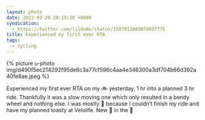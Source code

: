```yaml
---
layout: photo
date: 2022-03-26 20:15:20 +0000
syndication:
  - https://twitter.com/lildude/status/1507813803874037775
title: Experienced my first ever RTA
tags:
  - cycling
---
```


{% picture u-photo img/d490f5ec214292f95de6c3a77cf596c4aa4e346300a3df704b66d392a40fe8ae.jpeg %}
 
Experienced my first ever RTA on my 🚲 yesterday, 1 hr into a planned 3 hr ride. Thankfully it was a slow moving one which only resulted in a bendy wheel and nothing else. I was mostly 🤬 because I couldn’t finish my ride and have my planned toasty at Velolife. New 🛞 in the 📮
